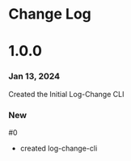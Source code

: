 # Change Log

# 1.0.0

### Jan 13, 2024

Created the Initial Log-Change CLI

### New

#0
 - created log-change-cli
